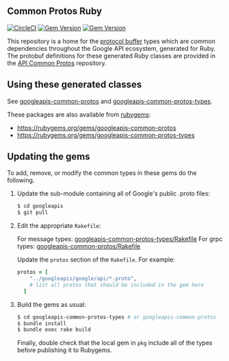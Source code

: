 ## Common Protos Ruby

[![CircleCI](https://circleci.com/gh/googleapis/common-protos-ruby.svg?style=svg)](https://circleci.com/gh/googleapis/common-protos-ruby) [![Gem Version](https://badge.fury.io/rb/googleapis-common-protos.svg)](https://badge.fury.io/rb/googleapis-common-protos) [![Gem Version](https://badge.fury.io/rb/googleapis-common-protos-types.svg)](https://badge.fury.io/rb/googleapis-common-protos-types)

This repository is a home for the [protocol buffer](https://developers.google.com/protocol-buffers/) types which are
common dependencies throughout the Google API ecosystem, generated for Ruby.
The protobuf definitions for these generated Ruby classes are provided in the
[API Common Protos](https://github.com/googleapis/api-common-protos) repository.

## Using these generated classes

See [googleapis-common-protos](googleapis-common-protos/README.md) and [googleapis-common-protos-types](googleapis-common-protos-types/README.md).

These packages are also available from [rubygems](https://rubygems.org):
  + https://rubygems.org/gems/googleapis-common-protos
  + https://rubygems.org/gems/googleapis-common-protos-types

## Updating the gems

To add, remove, or modify the common types in these gems do the following.

1. Update the sub-module containing all of Google's public .proto files:

    ```bash
    $ cd googleapis
    $ git pull
    ```

1. Edit the appropriate `Rakefile`:

    For message types: [googleapis-common-protos-types/Rakefile](googleapis-common-protos-types/Rakefile)
    For grpc types: [googleapis-common-protos/Rakefile](googleapis-common-protos/Rakefile)

    Update the `protos` section of the `Rakefile`. For example:

    ```ruby
    protos = [
        "../googleapis/google/api/*.proto",
        # list all protos that should be included in the gem here
      ]
    ```

1. Build the gems as usual:

    ```bash
    $ cd googleapis-common-protos-types # or googleapis-common-protos
    $ bundle install
    $ bundle exec rake build
    ```

    Finally, double check that the local gem in `pkg` include all of the types before publishing it to Rubygems.
